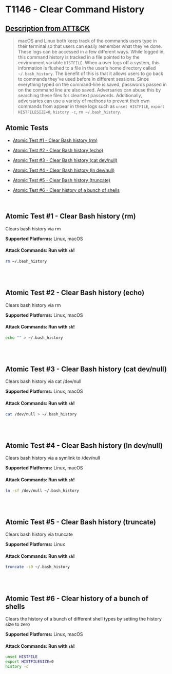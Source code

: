 # T1146 - Clear Command History

## [Description from ATT&CK](https://attack.mitre.org/wiki/Technique/T1146)

<blockquote>macOS and Linux both keep track of the commands users type in their terminal so that users can easily remember what they've done. These logs can be accessed in a few different ways. While logged in, this command history is tracked in a file pointed to by the environment variable <code>HISTFILE</code>. When a user logs off a system, this information is flushed to a file in the user's home directory called <code>~/.bash_history</code>. The benefit of this is that it allows users to go back to commands they've used before in different sessions. Since everything typed on the command-line is saved, passwords passed in on the command line are also saved. Adversaries can abuse this by searching these files for cleartext passwords. Additionally, adversaries can use a variety of methods to prevent their own commands from appear in these logs such as <code>unset HISTFILE</code>, <code>export HISTFILESIZE=0</code>, <code>history -c</code>, <code>rm ~/.bash_history</code>.</blockquote>

## Atomic Tests

- [Atomic Test #1 - Clear Bash history (rm)](#atomic-test-1---clear-bash-history-rm)

- [Atomic Test #2 - Clear Bash history (echo)](#atomic-test-2---clear-bash-history-echo)

- [Atomic Test #3 - Clear Bash history (cat dev/null)](#atomic-test-3---clear-bash-history-cat-devnull)

- [Atomic Test #4 - Clear Bash history (ln dev/null)](#atomic-test-4---clear-bash-history-ln-devnull)

- [Atomic Test #5 - Clear Bash history (truncate)](#atomic-test-5---clear-bash-history-truncate)

- [Atomic Test #6 - Clear history of a bunch of shells](#atomic-test-6---clear-history-of-a-bunch-of-shells)

<br/>

## Atomic Test #1 - Clear Bash history (rm)

Clears bash history via rm

**Supported Platforms:** Linux, macOS

#### Attack Commands: Run with `sh`!

```sh
rm ~/.bash_history
```

<br/>
<br/>

## Atomic Test #2 - Clear Bash history (echo)

Clears bash history via rm

**Supported Platforms:** Linux, macOS

#### Attack Commands: Run with `sh`!

```sh
echo "" > ~/.bash_history
```

<br/>
<br/>

## Atomic Test #3 - Clear Bash history (cat dev/null)

Clears bash history via cat /dev/null

**Supported Platforms:** Linux, macOS

#### Attack Commands: Run with `sh`!

```sh
cat /dev/null > ~/.bash_history
```

<br/>
<br/>

## Atomic Test #4 - Clear Bash history (ln dev/null)

Clears bash history via a symlink to /dev/null

**Supported Platforms:** Linux, macOS

#### Attack Commands: Run with `sh`!

```sh
ln -sf /dev/null ~/.bash_history
```

<br/>
<br/>

## Atomic Test #5 - Clear Bash history (truncate)

Clears bash history via truncate

**Supported Platforms:** Linux

#### Attack Commands: Run with `sh`!

```sh
truncate -s0 ~/.bash_history
```

<br/>
<br/>

## Atomic Test #6 - Clear history of a bunch of shells

Clears the history of a bunch of different shell types by setting the history size to zero

**Supported Platforms:** Linux, macOS

#### Attack Commands: Run with `sh`!

```sh
unset HISTFILE
export HISTFILESIZE=0
history -c
```

<br/>
